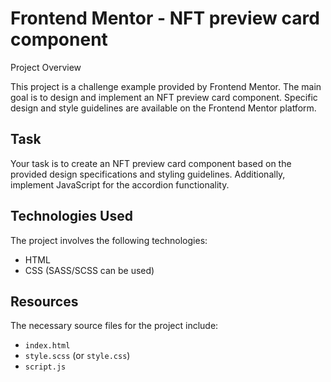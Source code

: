 # Frontend Mentor - NFT preview card component

Project Overview

This project is a challenge example provided by Frontend Mentor. The main goal is to design and implement an NFT preview card component. Specific design and style guidelines are available on the Frontend Mentor platform.

## Task

Your task is to create an NFT preview card component based on the provided design specifications and styling guidelines. Additionally, implement JavaScript for the accordion functionality.

## Technologies Used

The project involves the following technologies:

- HTML
- CSS (SASS/SCSS can be used)

## Resources

The necessary source files for the project include:

- `index.html`
- `style.scss` (or `style.css`)
- `script.js`
